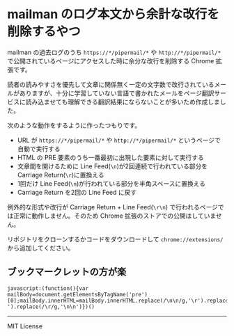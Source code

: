 # mailman のログ本文から余計な改行を削除するやつ

mailman の過去ログのうち `https://*/pipermail/*` や `http://*/pipermail/*` で公開されているページにアクセスした時に余分な改行を削除する Chrome 拡張です。

読者の読みやすさを優先して文章に関係無く一定の文字数で改行されているメールがありますが、十分に学習していない言語で書かれたメールをページ翻訳サービスに読み込ませても理解できる翻訳結果にならないことが多いため作成しました。

次のような動作をするように作ったつもりです。

- URL が `https://*/pipermail/*` や `http://*/pipermail/*` というページで自動で実行する
- HTML の PRE 要素のうち一番最初に出現した要素に対して実行する
- 文章間を開けるために Line Feed(`\n`)が2回連続で行われている部分を Carriage Return(`\r`)に置換える
- 1回だけ Line Feed(`\n`)が行われている部分を半角スペースに置換える
- Carriage Return を2回の Line Feed に戻す

例外的な形式や改行が Carriage Return + Line Feed(`\r\n`) で行われるページでは正常に動作しません。そのため Chrome 拡張のストアでの公開はしていません。

リポジトリをクローンするかコードをダウンロードして `chrome://extensions/` から追加してください。

## ブックマークレットの方が楽

```
javascript:(function(){var mailBody=document.getElementsByTagName('pre')[0];mailBody.innerHTML=mailBody.innerHTML.replace(/\n\n/g,'\r').replace(/\n/g,' ').replace(/\r/g,'\n\n')})()
```

---

MIT License
